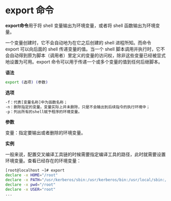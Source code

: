 # export 命令

**export命令**用于将 shell 变量输出为环境变量，或者将 shell 函数输出为环境变量。

一个变量创建时，它不会自动地为在它之后创建的 shell 进程所知。而命令 export 可以向后面的 shell 传递变量的值。当一个 shell 脚本调用并执行时，它不会自动得到原为脚本（调用者）里定义的变量的访问权，除非这些变量已经被显式地设置为可用。export 命令可以用于传递一个或多个变量的值到任何后继脚本。

**语法**

```sh
export (选项) (参数)
```

**选项**

```sh
-f：代表[变量名称]中为函数名称；
-n：删除指定的变量。变量实际上并未删除，只是不会输出到后续指令的执行环境中；
-p：列出所有的shell赋予程序的环境变量。
```

**参数**

变量：指定要输出或者删除的环境变量。

**实例**

一般来说，配置交叉编译工具链的时候需要指定编译工具的路径，此时就需要设置环境变量。查看已经存在的环境变量：

```sh
[root@localhost ~]# export
declare -x HOME="/root"
declare -x PATH="/usr/kerberos/sbin:/usr/kerberos/bin:/usr/local/sbin:/usr/local/bin:/sbin:/bin:/usr/sbin:/usr/bin:/root/bin"
declare -x pwd="/root"
declare -x USER="root"
...
```